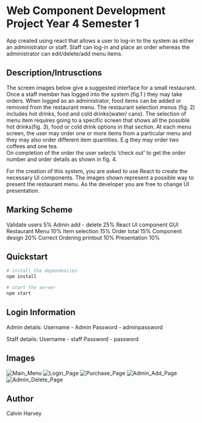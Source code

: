 # Web Component Development Project Year 4 Semester 1
App created using react that allows a user to log-in to the system as either an administrator or staff. Staff can log-in and place an order whereas the administrator can edit/delete/add menu items.

## Description/Intrusctions
The screen images below give a suggested interface for a small restaurant. Once a staff member has logged into the system (fig.1 ) they may take orders. When logged as an administrator, food items can be added or removed from the restaurant menu. The restaurant selection menus (fig. 2) includes hot drinks, food and cold drinks(water/ cans). The selection of menu item requires going to a specific screen that shows all the possible hot drinks(fig. 3), food or cold drink options in that section. At each menu screen, the user may order one or more items from a particular menu and they may also order different item quantities. E.g they may order two coffees and one tea.  
On completion of the order the user selects ‘check out’ to get the order number and order details as shown in fig. 4.  
 
For the creation of this system, you are asked to use React to create the necessary UI components. 
The images shown represent a possible way to present the restaurant menu. As the developer you are free to change UI presentation.  

## Marking Scheme
Validate users  5% 
Admin  add - delete  25% 
React UI component GUI   
Restaurant Menu  10% 
Item selection  15% 
Order total  15% 
Component design  20% 
Correct Ordering printout  10% 
Presentation  10% 

## Quickstart
```bash
# install the dependencies
npm install

# start the server
npm start
```

## Login Information
Admin details:
Username - Admin
Password - adminpassword

Staff details:
Username - staff
Password - password

## Images
![Main_Menu](src\Screenshots\MainMenu.png)
![Login_Page](src\Screenshots\Login.png)
![Purchase_Page](src\Screenshots\Purchase.png)
![Admin_Add_Page](src\Screenshots\Add.png)
![Admin_Delete_Page](src\Screenshots\Delete.png)

## Author
Calvin Harvey